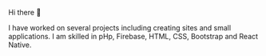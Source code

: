 Hi there 👋

I have worked on several projects including creating sites and small applications. I am skilled in pHp, Firebase, HTML, CSS, Bootstrap and React Native.

